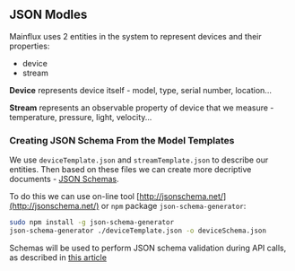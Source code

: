 ## JSON Modles
Mainflux uses 2 entities in the system to represent devices and their properties:
- device
- stream

**Device** represents device itself - model, type, serial number, location...

**Stream** represents an observable property of device that we measure - temperature, pressure, light, velocity...

### Creating JSON Schema From the Model Templates
We use `deviceTemplate.json` and `streamTemplate.json` to describe our entities. Then based on these files
we can create more decriptive documents - [JSON Schemas](http://json-schema.org/).

To do this we can use on-line tool [http://jsonschema.net/](http://jsonschema.net/) or `npm` package `json-schema-generator`:
```bash
sudo npm install -g json-schema-generator
json-schema-generator ./deviceTemplate.json -o deviceSchema.json
```

Schemas will be used to perform JSON schema validation during API calls, as described in [this article](http://www.litixsoft.de/english/mms-json-schema/)
